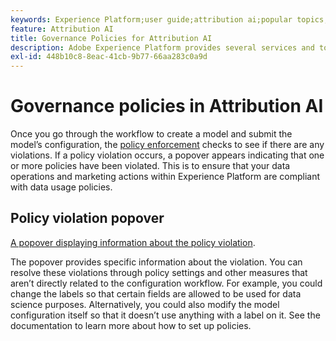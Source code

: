 ```yaml
---
keywords: Experience Platform;user guide;attribution ai;popular topics;access controls;create a model;
feature: Attribution AI
title: Governance Policies for Attribution AI
description: Adobe Experience Platform provides several services and tools that allow you to confidently control your collected experience data.
exl-id: 448b10c8-8eac-41cb-9b77-66aa283c0a9d
---
```

# Governance policies in Attribution AI

Once you go through the workflow to create a model and submit the model’s configuration, the [policy enforcement](../../../data-governance/enforcement/auto-enforcement.md) checks to see if there are any violations. If a policy violation occurs, a popover appears indicating that one or more policies have been violated. This is to ensure that your data operations and marketing actions within Experience Platform are compliant with data usage policies.

## Policy violation popover

[A popover displaying information about the policy violation](../../attribution-ai/images/data-governance/policy-violation-popover-aai.png).

The popover provides specific information about the violation. You can resolve these violations through policy settings and other measures that aren’t directly related to the configuration workflow. For example, you could change the labels so that certain fields are allowed to be used for data science purposes. Alternatively, you could also modify the model configuration itself so that it doesn’t use anything with a label on it. See the documentation to learn more about how to set up policies.
